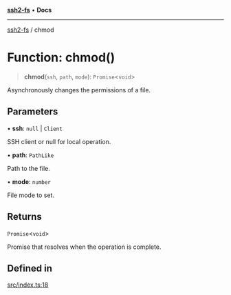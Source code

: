 [**ssh2-fs**](../README.md) • **Docs**

---

[ssh2-fs](../README.md) / chmod

# Function: chmod()

> **chmod**(`ssh`, `path`, `mode`): `Promise`\<`void`\>

Asynchronously changes the permissions of a file.

## Parameters

• **ssh**: `null` \| `Client`

SSH client or null for local operation.

• **path**: `PathLike`

Path to the file.

• **mode**: `number`

File mode to set.

## Returns

`Promise`\<`void`\>

Promise that resolves when the operation is complete.

## Defined in

[src/index.ts:18](https://github.com/adaltas/node-ssh2-fs/blob/d3bd0a05ed430bf829c995be339898786e60a46c/src/index.ts#L18)
